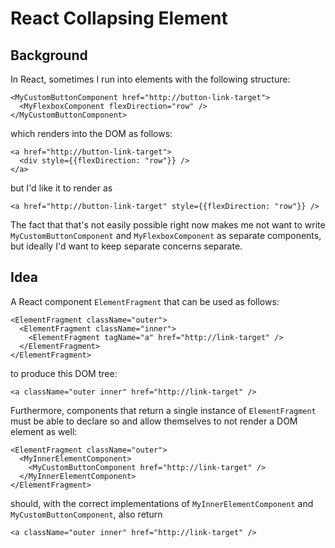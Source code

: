 # React Collapsing Element

## Background

In React, sometimes I run into elements with the following structure:

```tsx
<MyCustomButtonComponent href="http://button-link-target">
  <MyFlexboxComponent flexDirection="row" />
</MyCustomButtonComponent>
```

which renders into the DOM as follows:

```tsx
<a href="http://button-link-target">
  <div style={{flexDirection: "row"}} />
</a>
```

but I'd like it to render as

```tsx
<a href="http://button-link-target" style={{flexDirection: "row"}} />
```

The fact that that's not easily possible right now makes me not want to write `MyCustomButtonComponent` and `MyFlexboxComponent` as separate components, but ideally I'd want to keep separate concerns separate.

## Idea

A React component `ElementFragment` that can be used as follows:

```tsx
<ElementFragment className="outer">
  <ElementFragment className="inner">
    <ElementFragment tagName="a" href="http://link-target" />
  </ElementFragment>
</ElementFragment>
```

to produce this DOM tree:

```tsx
<a className="outer inner" href="http://link-target" />
```

Furthermore, components that return a single instance of `ElementFragment` must be able to declare so and allow themselves to not render a DOM element as well:

```tsx
<ElementFragment className="outer">
  <MyInnerElementComponent>
    <MyCustomButtonComponent href="http://link-target" />
  </MyInnerElementComponent>
</ElementFragment>
```

should, with the correct implementations of `MyInnerElementComponent` and `MyCustomButtonComponent`, also return

```tsx
<a className="outer inner" href="http://link-target" />
```
